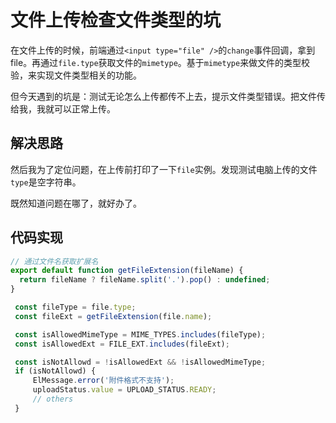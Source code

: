 # 文件上传检查文件类型的坑

在文件上传的时候，前端通过`<input type="file" />`的`change`事件回调，拿到file。再通过`file.type`获取文件的`mimetype`。基于`mimetype`来做文件的类型校验，来实现文件类型相关的功能。

但今天遇到的坑是：测试无论怎么上传都传不上去，提示文件类型错误。把文件传给我，我就可以正常上传。

## 解决思路

然后我为了定位问题，在上传前打印了一下`file`实例。发现测试电脑上传的文件`type`是空字符串。

既然知道问题在哪了，就好办了。

## 代码实现

```javascript
// 通过文件名获取扩展名
export default function getFileExtension(fileName) {
  return fileName ? fileName.split('.').pop() : undefined;
}

 const fileType = file.type;
 const fileExt = getFileExtension(file.name);

 const isAllowedMimeType = MIME_TYPES.includes(fileType);
 const isAllowedExt = FILE_EXT.includes(fileExt);

 const isNotAllowd = !isAllowedExt && !isAllowedMimeType;
 if (isNotAllowd) {
     ElMessage.error('附件格式不支持');
     uploadStatus.value = UPLOAD_STATUS.READY;
     // others
 }

```





